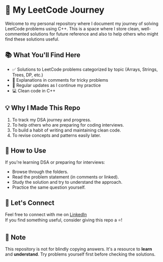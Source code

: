 # 🚀 My LeetCode Journey 

Welcome to my personal repository where I document my journey of solving LeetCode problems using C++. This is a space where I store clean, well-commented solutions for future reference and also to help others who might find these solutions useful.

## 📚 What You'll Find Here

- ✅ Solutions to LeetCode problems categorized by topic (Arrays, Strings, Trees, DP, etc.)
- 🧠 Explanations in comments for tricky problems
- 🧪 Regular updates as I continue my practice
- 💻 Clean code in C++

## 💡 Why I Made This Repo

1. To track my DSA journey and progress.
2. To help others who are preparing for coding interviews.
3. To build a habit of writing and maintaining clean code.
4. To revise concepts and patterns easily later.

## 🌟 How to Use

If you're learning DSA or preparing for interviews:
- Browse through the folders.
- Read the problem statement (in comments or linked).
- Study the solution and try to understand the approach.
- Practice the same question yourself.

## 🙌 Let's Connect

Feel free to connect with me on [LinkedIn](https://www.linkedin.com/in/arin-ghanshala)  
If you find something useful, consider giving this repo a ⭐!

## 📌 Note

This repository is not for blindly copying answers. It's a resource to **learn** and **understand**. Try problems yourself first before checking the solutions.
